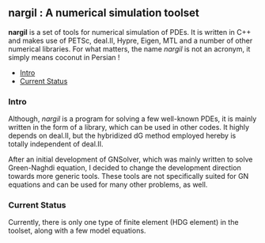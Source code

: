 ## nargil : A numerical simulation toolset

**nargil** is a set of tools for numerical simulation of PDEs. It is written
in C++ and makes use of PETSc, deal.II, Hypre, Eigen, MTL and a number of other
numerical libraries. For what matters, the name *nargil* is not an acronym,
it simply means coconut in Persian !

- [Intro](###Intro)
- [Current Status](###current-status)

### Intro
Although, *nargil* is a program for solving a few well-known PDEs, it is
mainly written in the form of a library, which can be used in other codes.
It highly depends on deal.II, but the hybridized dG method employed hereby
is totally independent of deal.II.

After an initial development of GNSolver, which was mainly written to solve
Green-Naghdi equation, I decided to change the development direction towards
more generic tools. These tools are not specifically suited for GN equations
and can be used for many other problems, as well.

### Current Status
Currently, there is only one type of finite element (HDG element) in the
toolset, along with a few model equations. 
